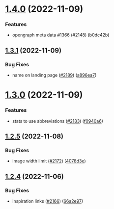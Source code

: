 # [1.4.0](https://github.com/EddieHubCommunity/LinkFree/compare/v1.3.1...v1.4.0) (2022-11-09)


### Features

* opengraph meta data [#1366](https://github.com/EddieHubCommunity/LinkFree/issues/1366) ([#2148](https://github.com/EddieHubCommunity/LinkFree/issues/2148)) ([b0dc42b](https://github.com/EddieHubCommunity/LinkFree/commit/b0dc42b5cd431f020558d666e925f77f7ea169af))



## [1.3.1](https://github.com/EddieHubCommunity/LinkFree/compare/v1.3.0...v1.3.1) (2022-11-09)


### Bug Fixes

* name on landing page ([#2189](https://github.com/EddieHubCommunity/LinkFree/issues/2189)) ([a896ea7](https://github.com/EddieHubCommunity/LinkFree/commit/a896ea795dfb7d26f79f0ee6bedf7325a2cb83d0))



# [1.3.0](https://github.com/EddieHubCommunity/LinkFree/compare/v1.2.5...v1.3.0) (2022-11-09)


### Features

* stats to use abbreviations ([#2183](https://github.com/EddieHubCommunity/LinkFree/issues/2183)) ([f0940a6](https://github.com/EddieHubCommunity/LinkFree/commit/f0940a6b5177955cd3f0cb8623c4b933c047c369))



## [1.2.5](https://github.com/EddieHubCommunity/LinkFree/compare/v1.2.4...v1.2.5) (2022-11-08)


### Bug Fixes

* image width limit ([#2172](https://github.com/EddieHubCommunity/LinkFree/issues/2172)) ([4078d3e](https://github.com/EddieHubCommunity/LinkFree/commit/4078d3e6c2fdbac100d683f04ffa4d3d412a05e0))



## [1.2.4](https://github.com/EddieHubCommunity/LinkFree/compare/v1.2.3...v1.2.4) (2022-11-06)


### Bug Fixes

* inspiration links ([#2166](https://github.com/EddieHubCommunity/LinkFree/issues/2166)) ([66a2e97](https://github.com/EddieHubCommunity/LinkFree/commit/66a2e97bc79ee3de2ef1b3254a8f333d8c282fc7))



